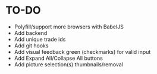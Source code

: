 # TO-DO

-  Polyfill/support more browsers with BabelJS
-  Add backend
-  Add unique trade ids
-  Add git hooks
-  Add visual feedback green (checkmarks) for valid input
-  Add Expand All/Collapse All buttons
-  Add picture selection(s) thumbnails/removal
